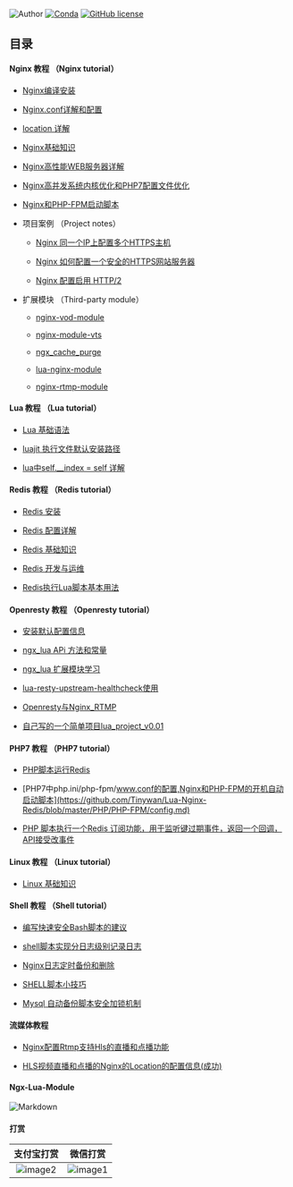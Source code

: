 ![Author](https://img.shields.io/badge/Author-Tinywan-green.svg)
[![Conda](https://img.shields.io/conda/pn/conda-forge/python.svg)]()
[![GitHub license](https://img.shields.io/github/license/Tinywan/tinywan-react-app.svg)](https://github.com/Tinywan/tinywan-react-app/blob/master/LICENSE)
## <a name="index"/>目录

####  Nginx 教程 （Nginx tutorial） 

* [Nginx编译安装](/Nginx/nginx-install.md)

* [Nginx.conf详解和配置](/Nginx/nginx-base-config.md)

* [location 详解](/Nginx/location-detail.md)

* [Nginx基础知识](/Nginx/nginx-basic.md)

* [Nginx高性能WEB服务器详解](/Nginx/nginx-high-basic.md) 

* [Nginx高并发系统内核优化和PHP7配置文件优化](/Nginx/nginx-parameter-config.md)

* [Nginx和PHP-FPM启动脚本](/Nginx/nginx-start-script.md)

* 项目案例 （Project notes）

    * [Nginx 同一个IP上配置多个HTTPS主机](/Nginx/more-domain-config.md)
    
    * [Nginx 如何配置一个安全的HTTPS网站服务器](http://www.cnblogs.com/tinywan/p/7542629.html)
    
    * [Nginx 配置启用 HTTP/2](http://www.cnblogs.com/tinywan/p/7860774.html)
    
* 扩展模块 （Third-party module）

    * [nginx-vod-module](http://www.cnblogs.com/tinywan/p/7879559.html)    
    
    * [nginx-module-vts](http://www.cnblogs.com/tinywan/p/7872366.html)   
     
    * [ngx_cache_purge](https://github.com/Tinywan/Lua-Nginx-Redis/blob/master/Nginx/Nginx-Web/Nginx-8-proxy_cache.md)   
     
    * [lua-nginx-module](http://www.cnblogs.com/tinywan/p/6538006.html)    
    
    * [nginx-rtmp-module](http://www.cnblogs.com/tinywan/p/6639360.html)    
    
####  Lua 教程 （Lua tutorial）    

* [Lua 基础语法](https://github.com/Tinywan/Lua-Nginx-Redis/blob/master/Lua-Script/lua-basic.md)

* [luajit 执行文件默认安装路径](#Nginx_base_knowledge) 

* [lua中self.__index = self 详解](https://github.com/Tinywan/Lua-Nginx-Redis/blob/master/Lua-Script/oop/self__index.md)   
   
####  Redis 教程 （Redis tutorial）    

* [Redis 安装](https://github.com/Tinywan/Lua-Nginx-Redis/blob/master/Redis/redis-install.md) 

* [Redis 配置详解](https://github.com/Tinywan/Lua-Nginx-Redis/blob/master/Redis/redis-config.md) 

* [Redis 基础知识](#Redis_base_knowledge) 

* [Redis 开发与运维](#Redis-DevOps)

* [Redis执行Lua脚本基本用法](https://github.com/Tinywan/Lua-Nginx-Redis/blob/master/Redis/redis-lua.md)    

####  Openresty 教程 （Openresty tutorial）

+   [安装默认配置信息](https://github.com/Tinywan/Lua-Nginx-Redis/blob/master/Openresty/openresty-basic.md)
 
+   [ngx_lua APi 方法和常量](https://github.com/Tinywan/Lua-Nginx-Redis/blob/master/Openresty/openresty-api.md) 

+   [ngx_lua 扩展模块学习](https://github.com/Tinywan/Lua-Nginx-Redis/blob/master/Openresty/openresty-resty-module.md) 

+   [lua-resty-upstream-healthcheck使用](https://github.com/Tinywan/Lua-Nginx-Redis/blob/master/Openresty/lua-resty-upstream-healthcheck.md) 

+   [Openresty与Nginx_RTMP](https://github.com/Tinywan/Lua-Nginx-Redis/blob/master/Openresty/openresty-rtmp.md) 

+   [自己写的一个简单项目lua_project_v0.01](https://github.com/Tinywan/lua_project_v0.01) 

####  PHP7 教程 （PHP7 tutorial）

+   [PHP脚本运行Redis](#PHP_Run_Redis)

+   [PHP7中php.ini/php-fpm/www.conf的配置,Nginx和PHP-FPM的开机自动启动脚本](https://github.com/Tinywan/Lua-Nginx-Redis/blob/master/PHP/PHP-FPM/config.md)  

+   [PHP 脚本执行一个Redis 订阅功能，用于监听键过期事件，返回一个回调，API接受改事件](https://github.com/Tinywan/Lua-Nginx-Redis/blob/master/Redis-PHP/Php-Run-Redis-psubscribe/nohupRedisNotify.php)
     
####  Linux 教程 （Linux tutorial）

+   [Linux 基础知识](https://github.com/Tinywan/Lua-Nginx-Redis/blob/master/Linux/linux-basic.md)    

####  Shell 教程 （Shell tutorial）    

+   [编写快速安全Bash脚本的建议](https://github.com/Tinywan/Lua-Nginx-Redis/blob/master/Shell/write-shell-suggestions.md) 

+   [shell脚本实现分日志级别记录日志](https://github.com/Tinywan/Lua-Nginx-Redis/blob/master/Nginx-Rtmp/Shell_Log.sh)   

+   [Nginx日志定时备份和删除](https://github.com/Tinywan/Lua-Nginx-Redis/blob/master/Nginx-Rtmp/Shell_Nginx_Log_cut.sh)   

+   [SHELL脚本小技巧](https://github.com/Tinywan/Lua-Nginx-Redis/blob/master/Nginx-Rtmp/Shell_script.md)   

+   [Mysql 自动备份脚本安全加锁机制](https://github.com/Tinywan/Lua-Nginx-Redis/blob/master/Nginx-Rtmp/backup_mysql.sh)  
 
####  流媒体教程         

+ [Nginx配置Rtmp支持Hls的直播和点播功能](https://github.com/Tinywan/Lua-Nginx-Redis/blob/master/Nginx-Rtmp/HLS-live-vod.md)

+ [HLS视频直播和点播的Nginx的Location的配置信息(成功)](https://github.com/Tinywan/Lua-Nginx-Redis/blob/master/Nginx-Rtmp/HLS-live-vod-locatiuon-config.md)     

#### Ngx-Lua-Module

![Markdown](/Images/Nginx-Phase.png)

#### 打赏

|支付宝打赏|微信打赏|
|:----:|:----:|
|![image2](/Images/alipay.png)|![image1](/Images/wechat.png)|
